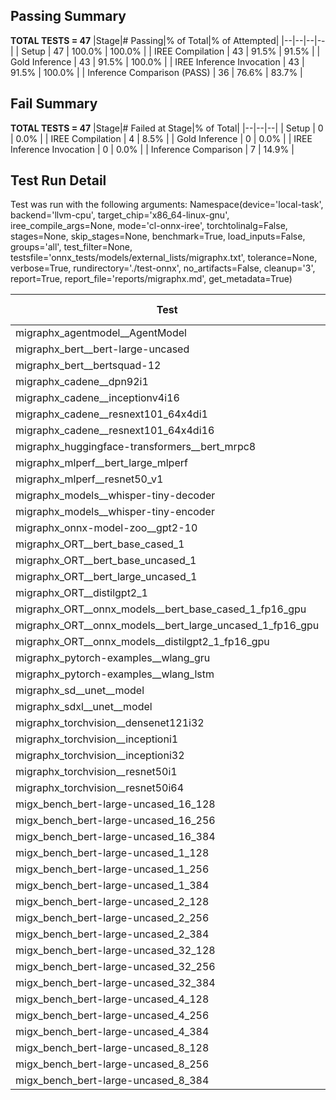 ## Passing Summary

**TOTAL TESTS = 47**
|Stage|# Passing|% of Total|% of Attempted|
|--|--|--|--|
| Setup | 47 | 100.0% | 100.0% |
| IREE Compilation | 43 | 91.5% | 91.5% |
| Gold Inference | 43 | 91.5% | 100.0% |
| IREE Inference Invocation | 43 | 91.5% | 100.0% |
| Inference Comparison (PASS) | 36 | 76.6% | 83.7% |
## Fail Summary

**TOTAL TESTS = 47**
|Stage|# Failed at Stage|% of Total|
|--|--|--|
| Setup | 0 | 0.0% |
| IREE Compilation | 4 | 8.5% |
| Gold Inference | 0 | 0.0% |
| IREE Inference Invocation | 0 | 0.0% |
| Inference Comparison | 7 | 14.9% |
## Test Run Detail
Test was run with the following arguments:
Namespace(device='local-task', backend='llvm-cpu', target_chip='x86_64-linux-gnu', iree_compile_args=None, mode='cl-onnx-iree', torchtolinalg=False, stages=None, skip_stages=None, benchmark=True, load_inputs=False, groups='all', test_filter=None, testsfile='onnx_tests/models/external_lists/migraphx.txt', tolerance=None, verbose=True, rundirectory='./test-onnx', no_artifacts=False, cleanup='3', report=True, report_file='reports/migraphx.md', get_metadata=True)

| Test | Exit Status | Mean Benchmark Time (ms) | Notes |
|--|--|--|--|
| migraphx_agentmodel__AgentModel | compilation | None | |
| migraphx_bert__bert-large-uncased | PASS | 393.71226727962494 | |
| migraphx_bert__bertsquad-12 | PASS | 85.37922444797697 | |
| migraphx_cadene__dpn92i1 | PASS | 170.2512005964915 | |
| migraphx_cadene__inceptionv4i16 | PASS | 5928.803852448861 | |
| migraphx_cadene__resnext101_64x4di1 | PASS | 354.35923499365646 | |
| migraphx_cadene__resnext101_64x4di16 | PASS | 5121.2676875293255 | |
| migraphx_huggingface-transformers__bert_mrpc8 | PASS | 416.562228774031 | |
| migraphx_mlperf__bert_large_mlperf | Numerics | 935.4360811412334 | |
| migraphx_mlperf__resnet50_v1 | PASS | 88.97476720934112 | |
| migraphx_models__whisper-tiny-decoder | PASS | 70.89412560065587 | |
| migraphx_models__whisper-tiny-encoder | Numerics | 182.47784136070143 | |
| migraphx_onnx-model-zoo__gpt2-10 | compilation | None | |
| migraphx_ORT__bert_base_cased_1 | PASS | 86.02325050603774 | |
| migraphx_ORT__bert_base_uncased_1 | PASS | 87.8858243425687 | |
| migraphx_ORT__bert_large_uncased_1 | PASS | 259.25606799622375 | |
| migraphx_ORT__distilgpt2_1 | PASS | 29.91490201025769 | |
| migraphx_ORT__onnx_models__bert_base_cased_1_fp16_gpu | Numerics | 93.0326303674115 | |
| migraphx_ORT__onnx_models__bert_large_uncased_1_fp16_gpu | Numerics | 294.62024445335067 | |
| migraphx_ORT__onnx_models__distilgpt2_1_fp16_gpu | Numerics | 41.22445794443289 | |
| migraphx_pytorch-examples__wlang_gru | PASS | 94.15188210981863 | |
| migraphx_pytorch-examples__wlang_lstm | PASS | 45.32048245891929 | |
| migraphx_sd__unet__model | compilation | None | |
| migraphx_sdxl__unet__model | compilation | None | |
| migraphx_torchvision__densenet121i32 | PASS | 1578.0514801541965 | |
| migraphx_torchvision__inceptioni1 | PASS | 205.5362235340807 | |
| migraphx_torchvision__inceptioni32 | PASS | 6141.166143119335 | |
| migraphx_torchvision__resnet50i1 | PASS | 86.6585960611701 | |
| migraphx_torchvision__resnet50i64 | PASS | 5919.888069232305 | |
| migx_bench_bert-large-uncased_16_128 | PASS | 2663.2784555355706 | |
| migx_bench_bert-large-uncased_16_256 | PASS | 4023.062468816837 | |
| migx_bench_bert-large-uncased_16_384 | Numerics | 5804.732660452525 | |
| migx_bench_bert-large-uncased_1_128 | PASS | 156.1311011513074 | |
| migx_bench_bert-large-uncased_1_256 | PASS | 261.8263049258126 | |
| migx_bench_bert-large-uncased_1_384 | PASS | 377.9521236817042 | |
| migx_bench_bert-large-uncased_2_128 | PASS | 434.68103433648747 | |
| migx_bench_bert-large-uncased_2_256 | PASS | 655.1219994823138 | |
| migx_bench_bert-large-uncased_2_384 | PASS | 829.39504707853 | |
| migx_bench_bert-large-uncased_32_128 | PASS | 5165.4087988038855 | |
| migx_bench_bert-large-uncased_32_256 | PASS | 8075.927934298913 | |
| migx_bench_bert-large-uncased_32_384 | Numerics | 11376.160425444445 | |
| migx_bench_bert-large-uncased_4_128 | PASS | 898.0410322546959 | |
| migx_bench_bert-large-uncased_4_256 | PASS | 1080.2887082099915 | |
| migx_bench_bert-large-uncased_4_384 | PASS | 1511.323656886816 | |
| migx_bench_bert-large-uncased_8_128 | PASS | 1283.0451776583989 | |
| migx_bench_bert-large-uncased_8_256 | PASS | 2213.8234799106913 | |
| migx_bench_bert-large-uncased_8_384 | PASS | 2915.6188629567623 | |
